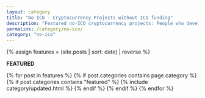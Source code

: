 ```yaml
---
layout: category
title: "No-ICO - Cryptocurrency Projects without ICO funding"
description: "Featured no-ICO cryptocurrency projects: People who develop a project in the cryptocurrency space without an ICO backing and funding. "
permalink: /category/no-ico/
category: "no-ico"
---
```



{% assign features = (site.posts | sort: date) | reverse %}

<p><strong>FEATURED</strong></p>

<section class="row columns twelve">
{% for post in features  %}
{% if post.categories contains page.category %}
{% if post.categories contains "featured" %}
  {% include category/updated.html %}
  {% endif %}
  {% endif %}
{% endfor %}
</section>
